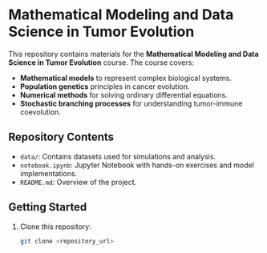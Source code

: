 # Mathematical Modeling and Data Science in Tumor Evolution

This repository contains materials for the **Mathematical Modeling and Data Science in Tumor Evolution** course. The course covers:
- **Mathematical models** to represent complex biological systems.
- **Population genetics** principles in cancer evolution.
- **Numerical methods** for solving ordinary differential equations.
- **Stochastic branching processes** for understanding tumor-immune coevolution.

## Repository Contents
- `data/`: Contains datasets used for simulations and analysis.
- `notebook.ipynb`: Jupyter Notebook with hands-on exercises and model implementations.
- `README.md`: Overview of the project.

## Getting Started
1. Clone this repository:
   ```bash
   git clone <repository_url>

